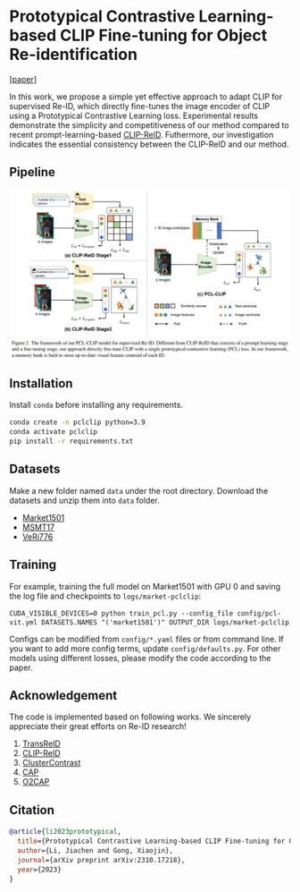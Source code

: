 # Prototypical Contrastive Learning-based CLIP Fine-tuning for Object Re-identification

[[paper]](https://arxiv.org/pdf/2310.17218.pdf)

In this work, we propose a simple yet effective approach to adapt CLIP for supervised Re-ID, which directly fine-tunes the image encoder of CLIP using a Prototypical Contrastive Learning loss. Experimental results demonstrate the simplicity and competitiveness of our method compared to recent prompt-learning-based [CLIP-ReID](). Futhermore, our investigation indicates the essential consistency between the CLIP-ReID and our method.


## Pipeline
![pipeline](assets/pcl-clip-pipeline.jpg)

## Installation

Install `conda` before installing any requirements.

```bash
conda create -n pclclip python=3.9
conda activate pclclip
pip install -r requirements.txt
```

## Datasets

Make a new folder named `data` under the root directory. Download the datasets and unzip them into `data` folder.
* [Market1501](https://drive.google.com/file/d/0B8-rUzbwVRk0c054eEozWG9COHM/view)
* [MSMT17](https://arxiv.org/abs/1711.08565)
* [VeRi776](https://github.com/JDAI-CV/VeRidataset)

## Training

For example, training the full model on Market1501 with GPU 0 and saving the log file and checkpoints to `logs/market-pclclip`:

```
CUDA_VISIBLE_DEVICES=0 python train_pcl.py --config_file config/pcl-vit.yml DATASETS.NAMES "('market1501')" OUTPUT_DIR logs/market-pclclip
```

Configs can be modified from `config/*.yaml` files or from command line. If you want to add more config terms, update `config/defaults.py`. For other models using different losses, please modify the code according to the paper.

## Acknowledgement

The code is implemented based on following works. We sincerely appreciate their great efforts on Re-ID research!

1. [TransReID](https://github.com/damo-cv/TransReID)
2. [CLIP-ReID](https://github.com/Syliz517/CLIP-ReID)
3. [ClusterContrast](https://github.com/alibaba/cluster-contrast-reid)
4. [CAP](https://github.com/Terminator8758/CAP-master)
5. [O2CAP](https://github.com/Terminator8758/O2CAP)

## Citation
```bib
@article{li2023prototypical,
  title={Prototypical Contrastive Learning-based CLIP Fine-tuning for Object Re-identification},
  author={Li, Jiachen and Gong, Xiaojin},
  journal={arXiv preprint arXiv:2310.17218},
  year={2023}
}
```
